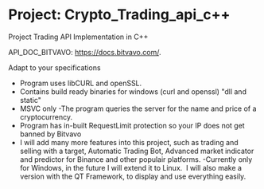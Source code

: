 # Project: Crypto_Trading_api_c++
Project Trading API Implementation in C++


API_DOC_BITVAVO: https://docs.bitvavo.com/.

Adapt to your specifications


- Program uses libCURL and openSSL.
- Contains build ready binaries for windows (curl and openssl) "dll and static"
- MSVC only
-The program queries the server for the name and price of a cryptocurrency.
- Program has in-built RequestLimit protection so your IP does not get banned by Bitvavo
- I will add many more features into this project, such as trading and selling with a target, Automatic Trading Bot, Advanced market indicator and predictor for Binance and other populair platforms.
-Currently only for Windows, in the future I will extend it to Linux. 
I will also make a version with the QT Framework, to display and use everything easily.
